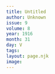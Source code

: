 ```yaml
---
title: Untitled
author: Unknown
issue: 9
volume: 8
year: 1916
month: 31
day: V
tags:
layout: page.njk
image:
---
```





